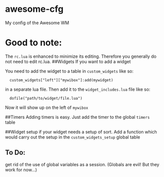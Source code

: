 # awesome-cfg
My config of the Awesome WM

# Good to note:
The `rc.lua` is enhanced to minimize its editing. Therefore you generally do not need to edit rc.lua.
##Widgets
If you want to add a widget

You need to add the widget to a table in `custom_widgets` like so:
```
  custom_widgets["left"]["mywibox"]:add(mywidget)
```
in a separate lua file.
Then add it to the `widget_includes.lua` file like so:
```
  dofile("path/to/widget/file.lua")
```
Now it will show up on the left of `mywibox`

##Timers
Adding timers is easy. Just add the timer to the global `timers` table

##Widget setup
if your widget needs a setup of sort. Add a function which would carry out the
setup in the `custom_widgets_setup` global table

## To Do:
get rid of the use of global variables as a session. (Globals are evil! But they work for now...)
